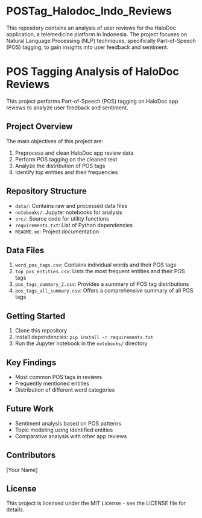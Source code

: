 # POSTag_Halodoc_Indo_Reviews
This repository contains an analysis of user reviews for the HaloDoc application, a telemedicine platform in Indonesia. The project focuses on Natural Language Processing (NLP) techniques, specifically Part-of-Speech (POS) tagging, to gain insights into user feedback and sentiment.

# POS Tagging Analysis of HaloDoc Reviews

This project performs Part-of-Speech (POS) tagging on HaloDoc app reviews to analyze user feedback and sentiment.

## Project Overview

The main objectives of this project are:
1. Preprocess and clean HaloDoc app review data
2. Perform POS tagging on the cleaned text
3. Analyze the distribution of POS tags
4. Identify top entities and their frequencies

## Repository Structure

- `data/`: Contains raw and processed data files
- `notebooks/`: Jupyter notebooks for analysis
- `src/`: Source code for utility functions
- `requirements.txt`: List of Python dependencies
- `README.md`: Project documentation

## Data Files

1. `word_pos_tags.csv`: Contains individual words and their POS tags
2. `top_pos_entities.csv`: Lists the most frequent entities and their POS tags
3. `pos_tags_summary_2.csv`: Provides a summary of POS tag distributions
4. `pos_tags_all_summary.csv`: Offers a comprehensive summary of all POS tags

## Getting Started

1. Clone this repository
2. Install dependencies: `pip install -r requirements.txt`
3. Run the Jupyter notebook in the `notebooks/` directory

## Key Findings

- Most common POS tags in reviews
- Frequently mentioned entities
- Distribution of different word categories

## Future Work

- Sentiment analysis based on POS patterns
- Topic modeling using identified entities
- Comparative analysis with other app reviews

## Contributors

[Your Name]

## License

This project is licensed under the MIT License - see the LICENSE file for details.
